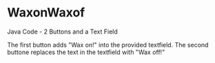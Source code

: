 WaxonWaxof
==========

Java Code - 2 Buttons and a Text Field

The first button adds "Wax on!" into the provided textfield.
The second buttone replaces the text in the textfield with "Wax off!"
